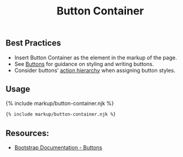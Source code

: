 ﻿---
title: Button Container
summary: The Button Container collects a series of related buttons at bottom of page.
tags: button container
layout: guide
eleventyNavigation:
  key: Button Container
  parent: Components
  order: 70
  excerpt: The Button Container collects a series of related buttons at bottom of page.
  img: /img/illustrations/illus-button-container.svg
---
## Best Practices

- Insert Button Container as the element in the markup of the page.
- See [Buttons](/components/buttons) for guidance on styling and writing buttons.
- Consider buttons’ [action hierarchy](/components/buttons) when assigning button styles.

## Usage

{% include markup/button-container.njk %}

``` html
{% include markup/button-container.njk %}
```
## Resources:
* <a href="https://getbootstrap.com/docs/4.5/components/buttons/" target="_blank">Bootstrap Documentation - Buttons</a>
